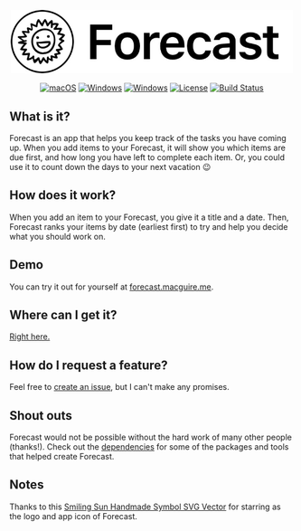 <p align="center">
  <img width="500" src="./logo.jpg" alt="Forecast logo">
</p>

<div align="center">

[![macOS](https://img.shields.io/badge/macOS-Download-green.svg)](https://forecast.macguire.me/download)
[![Windows](https://img.shields.io/badge/Windows-Download-green.svg)](https://forecast.macguire.me/download)
[![Windows](https://img.shields.io/badge/Linux-Download-green.svg)](https://forecast.macguire.me/download)
[![License](https://img.shields.io/github/license/macguirerintoul/Forecast)](/LICENSE)
[![Build Status](https://travis-ci.com/macguirerintoul/Forecast.svg?branch=master)](https://travis-ci.com/macguirerintoul/Forecast)
</div>

## What is it?

Forecast is an app that helps you keep track of the tasks you have coming up. When you add items to your Forecast, it will show you which items are due first, and how long you have left to complete each item. Or, you could use it to count down the days to your next vacation 😉

## How does it work?

When you add an item to your Forecast, you give it a title and a date. Then, Forecast ranks your items by date (earliest first) to try and help you decide what you should work on.

## Demo

You can try it out for yourself at [forecast.macguire.me](https://forecast.macguire.me/download).

## Where can I get it?

[Right here.](https://forecast.macguire.me/download)

## How do I request a feature?

Feel free to [create an issue](https://github.com/mrintoul/Forecast/issues/new), but I can't make any promises.

## Shout outs

Forecast would not be possible without the hard work of many other people (thanks!). Check out the [dependencies](https://github.com/mrintoul/Forecast/network/dependencies) for some of the packages and tools that helped create Forecast.

## Notes

Thanks to this [Smiling Sun Handmade Symbol SVG Vector](https://www.svgrepo.com/svg/123560/smiling-sun-handmade-symbol) for starring as the logo and app icon of Forecast.
